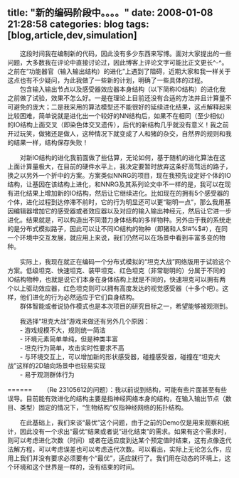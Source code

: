 title: "新的编码阶段中。。。。"
date: 2008-01-08 21:28:58
categories: blog
tags: [blog,article,dev,simulation]
---
　　这段时间我在编制新的代码，因此没有多少东西来写博。面对大家提出的一些问题，大多数我在评论中直接讨论过，因此博客上评论文字可能比正文更长^-^。之前在“功能器官（输入输出结构）的进化”上遇到了阻碍，近期大家和我一样关于这点也有不少疑问，为此我做了一些新的计划，明确了一些具体的过程。  
　　包含输入输出节点以及感受器效应器本身结构（以下简称IO结构）的进化我之前做了试验，效果不怎么好。一是在理论上目前还没有合适的方法并且计算量不可避免的庞大；二是我采用的算法模型还不能很好的延续进化结果，这点解释起来比较困难，简单说就是进化出一个较好的NN结构后，如果不在相同（至少相似）的IO结构上面交叉（即染色体交叉遗传），后代的新结构几乎就没有意义！我之前开过玩笑，做猪还是做人，这种情况下就变成了人和猪的杂交，自然界的规则和我的结果一样，结构保存失败！  
<!--more-->
　　对新IO结构的进化我前面做了些估算，无论如何，基于随机的进化算法在这上面计算量极大，在目前的硬件水平上，我决定要暂时放弃这条好高骛远的路子，换之以另外一个折中的方案。方案类似NNRG的项目，现在我预先设定好个体的IO结构，让基因在该结构上进化，和NNRG及其系列论文中不一样的是，我可以在现有进化结果上增加新的IO结构，然后让它继续进化。比如现在的拥有5个感受器的个体，进化过程到达停滞不前时，它的行为明显还可以更“聪明一点”，那么我用基因编辑器增加它的感受器或者效应器以及对应的输入输出神经元，然后让它进一步进化。结果就是，可以构造出不同潜力身体结构的多样物种。另外由于我的系统走的是分布式模拟路子，因此可以让不同IO结构的物种（即猪和人$!#%$#$%$），在同一个环境中交互发展，就应用上来说，我们仍然可以在场景中看到丰富多变的物种。  
  
　　实际上，我现在就正在编码一个分布式模拟的“坦克大战”网络版用于试验这个方案。低级坦克、快速坦克、装甲坦克、红色坦克（非常聪明的）分属于不同的IO结构物种，也就是说它们本身在身体结构上就是不同的，快速坦克可以拥有两个以上驱动效应器，红色坦克则可以拥有高度发达的视觉感受器（十多个吧）。这样，他们进化的行为必然适应于它们自身结构。  
　　群体智能或者说协作模式也是本次项目的研究目标之一，希望能够被观测到。  
  
　　我选择“坦克大战”游戏来做还有另外几个原因：  
　　- 游戏规模不大，规则统一简洁  
　　- 环境元素简单单纯，但是种类丰富  
　　- 坦克行为简单，攻击实时性要求不高  
　　- 与环境交互上，可以增加新的形状感受器，碰撞感受器，碰撞在“坦克大战”这样的2D轴向场景中也较易实现  
　　- 易于观测群体行为  
  
======
　　（Re 23105612的问题）：我以前说到结构，可能有些片面甚至有些误导。目前能有效进化的结构主要是指神经网络本身的结构，在输入输出节点（数目、类型）固定的情况下，“生物结构”仅指神经网络的拓扑结构。  
  
　　在此基础上，我们来谈“最优”这个问题，由于之前的Demo仅是用来观察和统计，因此没有一个求出“最优”结果或者说“进化结束”的需求。如果有这个需求时，则可以考虑进化次数（时间）或者在适应度到达某个预定值时结束，这有点像迭代法解方程，可以考虑误差也可以考虑迭代次数。可以看出，实际上无论怎么作，应用上我们并没有要求必须要有个“最优”，适应就行了。我们用在动态的环境上，这个环境和这个世界是一样的，没有结束的时间。